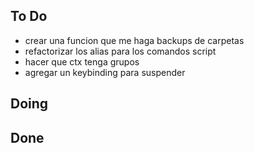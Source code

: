 ## To Do

- crear una funcion que me haga backups de carpetas
- refactorizar los alias para los comandos script
- hacer que ctx tenga grupos
- agregar un keybinding para suspender

## Doing


## Done

